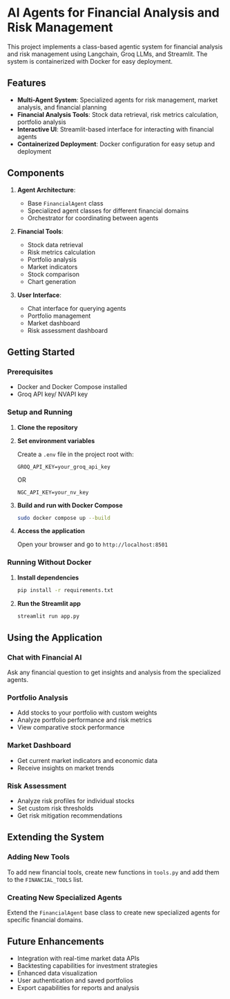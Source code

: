 # AI Agents for Financial Analysis and Risk Management

This project implements a class-based agentic system for financial analysis and risk management using Langchain, Groq LLMs, and Streamlit. The system is containerized with Docker for easy deployment.

## Features

- **Multi-Agent System**: Specialized agents for risk management, market analysis, and financial planning
- **Financial Analysis Tools**: Stock data retrieval, risk metrics calculation, portfolio analysis
- **Interactive UI**: Streamlit-based interface for interacting with financial agents
- **Containerized Deployment**: Docker configuration for easy setup and deployment

## Components

1. **Agent Architecture**:
   - Base `FinancialAgent` class
   - Specialized agent classes for different financial domains
   - Orchestrator for coordinating between agents

2. **Financial Tools**:
   - Stock data retrieval
   - Risk metrics calculation
   - Portfolio analysis
   - Market indicators
   - Stock comparison
   - Chart generation

3. **User Interface**:
   - Chat interface for querying agents
   - Portfolio management
   - Market dashboard
   - Risk assessment dashboard

## Getting Started

### Prerequisites

- Docker and Docker Compose installed
- Groq API key/ NVAPI key

### Setup and Running

1. **Clone the repository**

2. **Set environment variables**

   Create a `.env` file in the project root with:
   ```
   GROQ_API_KEY=your_groq_api_key
   ```
   OR
   ```
   NGC_API_KEY=your_nv_key
   ```

3. **Build and run with Docker Compose**

   ```bash
   sudo docker compose up --build
   ```

4. **Access the application**

   Open your browser and go to `http://localhost:8501`

### Running Without Docker

1. **Install dependencies**

   ```bash
   pip install -r requirements.txt
   ```

2. **Run the Streamlit app**

   ```bash
   streamlit run app.py
   ```

## Using the Application

### Chat with Financial AI
Ask any financial question to get insights and analysis from the specialized agents.

### Portfolio Analysis
- Add stocks to your portfolio with custom weights
- Analyze portfolio performance and risk metrics
- View comparative stock performance

### Market Dashboard
- Get current market indicators and economic data
- Receive insights on market trends

### Risk Assessment
- Analyze risk profiles for individual stocks
- Set custom risk thresholds
- Get risk mitigation recommendations

## Extending the System

### Adding New Tools
To add new financial tools, create new functions in `tools.py` and add them to the `FINANCIAL_TOOLS` list.

### Creating New Specialized Agents
Extend the `FinancialAgent` base class to create new specialized agents for specific financial domains.

## Future Enhancements

- Integration with real-time market data APIs
- Backtesting capabilities for investment strategies
- Enhanced data visualization
- User authentication and saved portfolios
- Export capabilities for reports and analysis
